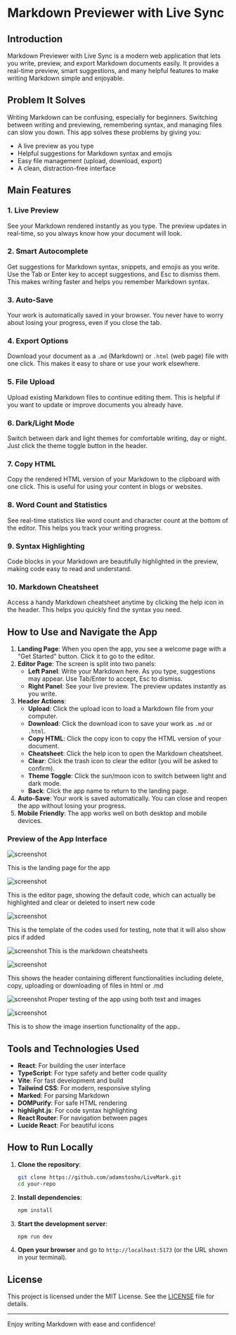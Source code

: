 # Markdown Previewer with Live Sync

## Introduction

Markdown Previewer with Live Sync is a modern web application that lets you write, preview, and export Markdown documents easily. It provides a real-time preview, smart suggestions, and many helpful features to make writing Markdown simple and enjoyable.

## Problem It Solves

Writing Markdown can be confusing, especially for beginners. Switching between writing and previewing, remembering syntax, and managing files can slow you down. This app solves these problems by giving you:
- A live preview as you type
- Helpful suggestions for Markdown syntax and emojis
- Easy file management (upload, download, export)
- A clean, distraction-free interface

## Main Features

### 1. **Live Preview**
See your Markdown rendered instantly as you type. The preview updates in real-time, so you always know how your document will look.

### 2. **Smart Autocomplete**
Get suggestions for Markdown syntax, snippets, and emojis as you write. Use the Tab or Enter key to accept suggestions, and Esc to dismiss them. This makes writing faster and helps you remember Markdown syntax.

### 3. **Auto-Save**
Your work is automatically saved in your browser. You never have to worry about losing your progress, even if you close the tab.

### 4. **Export Options**
Download your document as a `.md` (Markdown) or `.html` (web page) file with one click. This makes it easy to share or use your work elsewhere.

### 5. **File Upload**
Upload existing Markdown files to continue editing them. This is helpful if you want to update or improve documents you already have.

### 6. **Dark/Light Mode**
Switch between dark and light themes for comfortable writing, day or night. Just click the theme toggle button in the header.

### 7. **Copy HTML**
Copy the rendered HTML version of your Markdown to the clipboard with one click. This is useful for using your content in blogs or websites.

### 8. **Word Count and Statistics**
See real-time statistics like word count and character count at the bottom of the editor. This helps you track your writing progress.

### 9. **Syntax Highlighting**
Code blocks in your Markdown are beautifully highlighted in the preview, making code easy to read and understand.

### 10. **Markdown Cheatsheet**
Access a handy Markdown cheatsheet anytime by clicking the help icon in the header. This helps you quickly find the syntax you need.

## How to Use and Navigate the App

1. **Landing Page**: When you open the app, you see a welcome page with a "Get Started" button. Click it to go to the editor.
2. **Editor Page**: The screen is split into two panels:
   - **Left Panel**: Write your Markdown here. As you type, suggestions may appear. Use Tab/Enter to accept, Esc to dismiss.
   - **Right Panel**: See your live preview. The preview updates instantly as you write.
3. **Header Actions**:
   - **Upload**: Click the upload icon to load a Markdown file from your computer.
   - **Download**: Click the download icon to save your work as `.md` or `.html`.
   - **Copy HTML**: Click the copy icon to copy the HTML version of your document.
   - **Cheatsheet**: Click the help icon to open the Markdown cheatsheet.
   - **Clear**: Click the trash icon to clear the editor (you will be asked to confirm).
   - **Theme Toggle**: Click the sun/moon icon to switch between light and dark mode.
   - **Back**: Click the app name to return to the landing page.
4. **Auto-Save**: Your work is saved automatically. You can close and reopen the app without losing your progress.
5. **Mobile Friendly**: The app works well on both desktop and mobile devices.


### Preview of the App Interface
![screenshot](/public/screenshot/screencapture-localhost-3000-2025-07-17-20_52_10.png)

This is the landing page for the app

![screenshot](/public/screenshot/screencapture-localhost-3000-editor-2025-07-17-20_57_01.png)

This is the editor page, showing the default code, which can actually be highlighted and clear or deleted to insert new code

![screenshot](/public/screenshot/screencapture-localhost-3000-editor-2025-07-17-21_06_11.png)

This is the template of the codes used for testing, note that it will also show pics if added

![screenshot](/public/screenshot/screencapture-localhost-3000-editor-2025-07-17-21_06_54.png)
This is the markdown cheatsheets

![screenshot](/public/screenshot/screencapture-localhost-3000-editor-2025-07-17-21_07_16.png)

This shows the header containing different functionalities including delete, copy, uploading or downloading of files in html or .md

![screenshot](/public/screenshot/full%20screenshot.png)
Proper testing of the app using both text and images

![screenshot](/public/screenshot/image%20testing.png)

This is to show the image insertion functionality of the app..


## Tools and Technologies Used

- **React**: For building the user interface
- **TypeScript**: For type safety and better code quality
- **Vite**: For fast development and build
- **Tailwind CSS**: For modern, responsive styling
- **Marked**: For parsing Markdown
- **DOMPurify**: For safe HTML rendering
- **highlight.js**: For code syntax highlighting
- **React Router**: For navigation between pages
- **Lucide React**: For beautiful icons

## How to Run Locally

1. **Clone the repository**:
   ```bash
   git clone https://github.com/adamstosho/LiveMark.git
   cd your-repo
   ```
2. **Install dependencies**:
   ```bash
   npm install
   ```
3. **Start the development server**:
   ```bash
   npm run dev
   ```
4. **Open your browser** and go to `http://localhost:5173` (or the URL shown in your terminal).

## License

This project is licensed under the MIT License. See the [LICENSE](./LICENSE) file for details.

---

Enjoy writing Markdown with ease and confidence! 